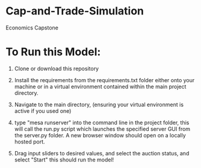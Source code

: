 # Cap-and-Trade-Simulation
Economics Capstone

# To Run this Model:
1) Clone or download this repository

2) Install the requirements from the requirements.txt folder either onto your machine or in a virtual environment contained within the main project directory.

3) Navigate to the main directory, (ensuring your virtual environment is active if you used one)

4) type "mesa runserver" into the command line in the project folder, this will call the run.py script which launches the specified server GUI from the server.py folder. A new browser window should open on a locally hosted port.

5) Drag input sliders to desired values, and select the auction status, and select "Start" this should run the model!


